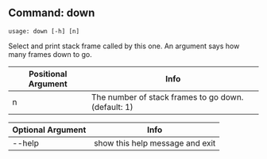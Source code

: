 ## Command: down ##
```
usage: down [-h] [n]
```
Select and print stack frame called by this one. An argument says how many frames down to go.  

| Positional Argument | Info |
|---------------------|------|
| n | The number of stack frames to go down. (default: 1) |

| Optional Argument | Info |
|---------------------|------|
| --help | show this help message and exit |


